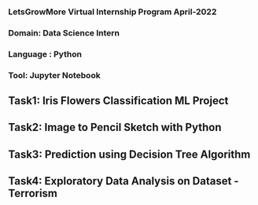 ### LetsGrowMore Virtual Internship Program April-2022
### Domain: Data Science Intern
### Language : Python
### Tool: Jupyter Notebook
## Task1: Iris Flowers Classification ML Project
## Task2: Image to Pencil Sketch with Python
## Task3: Prediction using Decision Tree  Algorithm
## Task4: Exploratory Data Analysis on Dataset - Terrorism

